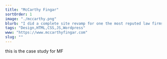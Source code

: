 ```yaml
---
title: "McCarthy Fingar"
sortOrder: 1
image: "./mccarthy.png"
blurb: "I did a complete site revamp for one the most reputed law firms in Westchester."
tags: "Design,HTML,CSS,JS,Wordpress"
www: "https://www.mccarthyfingar.com"
slug: ""
---
```

this is the case study for MF